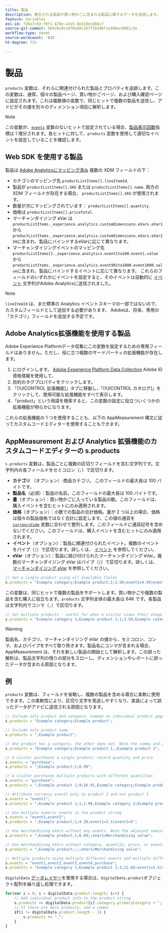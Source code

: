 ```yaml
---
title: 製品
description: 表示される製品や買い物かごに含まれる製品に関するデータを送信します。
feature: Variables
exl-id: f26e7c93-f0f1-470e-a7e5-0e310ec666c7
source-git-commit: 5b426c0cc6f0a30c167f35d96fa1498ac0961c3e
workflow-type: tm+mt
source-wordcount: '632'
ht-degree: 71%

---
```


# 製品

`products` 変数は、それらに関連付けられた製品とプロパティを追跡します。この変数は、通常、個々の製品ページ、買い物かごページ、および購入確認ページに設定されます。これは複数値の変数で、同じヒットで複数の製品を送信し、アドビがその値を別々のディメンション項目に解析します。

>[!NOTE]
>
>この変数が、[`events`](events/events-overview.md) 変数のないヒットで設定されている場合、[製品表示回数](/help/components/metrics/product-views.md)指標は 1 増分されます。各ヒットに対して、`products` 変数を使用して適切なイベントを設定していることを確認します。

## Web SDK を使用する製品

製品は [Adobe Analyticsにマッピング済み](https://experienceleague.adobe.com/docs/analytics/implementation/aep-edge/variable-mapping.html?lang=ja) 複数の XDM フィールドの下：

* カテゴリのマッピング先 `productListItems[].lineItemId`.
* 製品が `productListItems[].SKU` または `productListItems[].name`. 両方の XDM フィールドが存在する場合、 `productListItems[].SKU` が使用されます。
* 数量が次にマッピングされています： `productListItems[].quantity`.
* 価格は `productListItems[].priceTotal`.
* マーチャンダイジング eVar は `productListItems._experience.analytics.customDimensions.eVars.eVar1` から `productListItems._experience.analytics.customDimensions.eVars.eVar250`に含まれ、製品にバインドするeVarに応じて異なります。
* マーチャンダイジングイベントのマッピング先 `productListItems[]._experience.analytics.event1to100.event1.value` から `productListItems._experience.analytics.event901to1000.event1000.value`に含まれ、製品にバインドするイベントに応じて異なります。 これらのフィールドのいずれかにイベントを設定すると、そのイベントは自動的に [イベント](events/events-overview.md) 文字列がAdobe Analyticsに送信されました。

>[!NOTE]
>
>`lineItemId` は、まだ標準の Analytics イベントスキーマの一部ではないので、カスタムフィールドとして追加する必要があります。 Adobeは、将来、専用の「カテゴリ」フィールドを追加する予定です。

## Adobe Analytics拡張機能を使用する製品

Adobe Experience Platformデータ収集にこの変数を設定するための専用フィールドはありません。ただし、役に立つ複数のサードパーティの拡張機能が存在します。

1. にログインします。 [Adobe Experience Platform Data Collection](https://experience.adobe.com/data-collection) Adobe ID 資格情報を使用して、
2. 目的のタグプロパティをクリックします。
3. 「[!UICONTROL 拡張機能]」タブに移動し、「[!UICONTROL カタログ]」をクリックして、使用可能な拡張機能をすべて表示します。
4. 「product」という用語を検索すると、この変数の設定に役立ついくつかの拡張機能が明らかになります。

これらの拡張機能の 1 つを使用することも、以下の AppMeasurement 構文に従ってカスタムコードエディターを使用することもできます。

## AppMeasurement および Analytics 拡張機能のカスタムコードエディターの s.products

`s.products` 変数は、製品ごとに複数の区切りフィールドを含む文字列です。文字列内の各フィールドをセミコロン（`;`）で区切ります。

* **カテゴリ** （オプション）:商品カテゴリ。 このフィールドの最大長は 100 バイトです。
* **製品名**（必須）：製品の名前。このフィールドの最大長は 100 バイトです。
* **量**（オプション）：買い物かごに入っている製品の数。このフィールドは、購入イベントを含むヒットにのみ適用されます。
* **価格**（オプション）：小数での製品の合計価格。量が 2 つ以上の場合、価格は個々の製品価格ではなく合計に設定します。この値の通貨を [`currencyCode`](../config-vars/currencycode.md) 変数に合わせて整列します。このフィールドに通貨記号を含めないでください。このフィールドは、購入イベントを含むヒットにのみ適用されます。
* **イベント**（オプション）：製品に関連付けられたイベント。複数のイベントをパイプ（`|`）で区切ります。詳しくは、 [イベント](events/events-overview.md) を参照してください。
* **eVar**（オプション）：製品に結び付けられたマーチャンダイジング eVar。複数のマーチャンダイジング eVar はパイプ（`|`）で区切ります。詳しくは、 [マーチャンダイジング eVar](evar-merchandising.md) を参照してください。

```js
// Set a single product using all available fields
s.products = "Example category;Example product;1;3.50;event1=4.99|event2=5.99;eVar1=Example merchandising value 1|eVar2=Example merchandising value 2";
```

この変数は、同じヒットで複数の製品をサポートします。買い物かごや複数の製品を含む購入に役立ちます。`products` 文字列全体の最大長は 64K です。各製品は文字列内でコンマ（`,`）で区切ります。

```js
// Set multiple products - useful for when a visitor views their shopping cart
s.products = "Example category 1;Example product 1;1;3.50,Example category 2;Example product 2;1;5.99";
```

>[!WARNING]
>
> 製品名、カテゴリ、マーチャンダイジング eVar の値から、セミコロン、コンマ、およびパイプをすべて取り除きます。製品名にコンマが含まれる場合、AppMeasurement は、それを新しい製品の開始として解析します。この誤った解析は、製品文字列の残りの部分をスローし、ディメンションやレポートに誤ったデータが含まれる原因となります。

## 例

`products` 変数は、フィールドを省略し、複数の製品を含める場合に柔軟に使用できます。この柔軟性により、区切り文字を見逃しやすくなり、実装によって誤ったデータがアドビに送信される原因となります。

```js
// Include only product and category. Common on individual product pages
s.products = "Example category;Example product";

// Include only product name
s.products = ";Example product";

// One product has a category, the other does not. Note the comma and adjacent semicolon to omit category
s.products = "Example category;Example product 1,;Example product 2";

// A visitor purchases a single product; record quantity and price
s.events = "purchase";
s.products = ";Example product;1;6.99";

// A visitor purchases multiple products with different quantities
s.events = "purchase";
s.products = ";Example product 1;9;26.91,Example category;Example product 2;4;9.96";

// Attribute currency event1 only to product 2 and not product 1
s.events = "event1";
s.products = ";Example product 1;1;1.99,Example category 2;Example product 2;1;2.69;event1=1.29";

// Use multiple numeric events in the product string
s.events = "event1,event2";
s.products = ";Example product;1;4.20;event1=2.3|event2=5";

// Use merchandising eVars without any events. Note the adjacent semicolons to skip events
s.products = ";Example product;1;6.69;;eVar1=Merchandising value";

// Use merchandising eVars without category, quantity, price, or events
s.products = ";Example product;;;;eVar1=Merchandising value";

// Multiple products using multiple different events and multiple different merchandising eVars
s.events = "event1,event2,event3,event4,purchase";
s.products = "Example category 1;Example product 1;3;12.60;event1=1.4|event2=9;eVar1=Merchandising value|eVar2=Another merchandising value,Example category 2;Example product 2;1;59.99;event3=6.99|event4=1;eVar3=Merchandising value 3|eVar4=Example value four";
```

`digitalData` [データレイヤー](../../prepare/data-layer.md)を使用する場合は、`digitalData.product`オブジェクト配列を繰り返し処理できます。

```js
for(var i = 0; i < digitalData.product.length; i++) {
    // Add individual product info to the product string
    s.products += digitalData.product[i].category.primaryCategory + ";" + digitalData.product[i].productInfo.productName;
    // If there are more products, add a comma
    if(i != digitalData.product.length - 1) {
        s.products += ",";
    }
}
```
